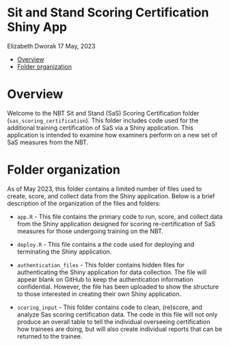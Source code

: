 Sit and Stand Scoring Certification Shiny App
================
Elizabeth Dworak
17 May, 2023

- <a href="#overview" id="toc-overview">Overview</a>
- <a href="#folder-organization" id="toc-folder-organization">Folder
  organization</a>

# Overview

Welcome to the NBT Sit and Stand (SaS) Scoring Certification folder
(`sas_scoring_certification`). This folder includes code used for the
additional training certification of SaS via a Shiny application. This
application is intended to examine how examiners perform on a new set of
SaS measures from the NBT.

# Folder organization

As of May 2023, this folder contains a limited number of files used to
create, score, and collect data from the Shiny application. Below is a
brief description of the organization of the files and folders:

- `app.R` - This file contains the primary code to run, score, and
  collect data from the Shiny application designed for scoring
  re-certification of SaS measures for those undergoing training on the
  NBT.

- `deploy.R` - This file contains a the code used for deploying and
  terminating the Shiny application.

- `authentication_files` - This folder contains hidden files for
  authenticating the Shiny application for data collection. The file
  will appear blank on GitHub to keep the authentication information
  confidential. However, the file has been uploaded to show the
  structure to those interested in creating their own Shiny application.

- `scoring_input` - This folder contains code to clean, (re)score, and
  analyze Sas scoring certification data. The code in this file will not
  only produce an overall table to tell the individual overseeing
  certification how trainees are doing, but will also create individual
  reports that can be returned to the trainee.
